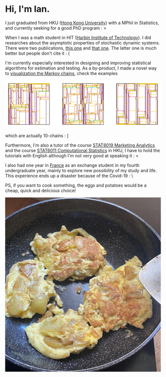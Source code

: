 # Hi, I'm Ian. 

I just graduated from HKU ([Hong Kong University](https://www.hku.hk/)) with a MPhil in Statistics, and currently seeking for a good PhD program : >

When I was a math student in HIT ([Harbin Institute of Technology](http://en.hit.edu.cn/)). I did researches about the asymptotic properties of stochastic dynamic systems. There were two publications, [this one](https://www.sciencedirect.com/science/article/abs/pii/S0893965918303215) and [that one](https://onlinelibrary.wiley.com/doi/10.1002/mma.6540). The latter one is much better but people don't cite it : (

I'm currently especially interested in designing and improving statistical algorithms for estimation and testing. As a by-product, I made a novel way to [visualization the Markov chains](https://arxiv.org/pdf/2107.09850.pdf), check the examples

![examples](https://raw.githubusercontent.com/IanFla/Markov-Chains/main/MC3.png)

which are actually 10-chains : ]

Furthermore, I'm also a tutor of the course [STAT8019 Marketing Analytics](https://github.com/IanFla/Teaching-Experience/tree/main/STAT8019%20Marketing%20Analytics) and the course [STAT6011 Computational Statistics](https://github.com/IanFla/Teaching-Experience/tree/main/STAT6011%20Computational%20Statistics) in HKU, I have to hold the tutorials with English although I'm not very good at speaking it : <

I also had one year in [France](https://www.ec-nantes.fr/english-version) as an exchange student in my fourth undergraduate year, mainly to explore new possibility of my study and life. This experience ends up a disaster because of the Covid-19 : \

PS, if you want to cook something, the eggs and potatoes would be a cheap, quick and delicious choice! 

![food](https://raw.githubusercontent.com/IanFla/IanFla.github.io/main/files/eggpotato.jpg) 
